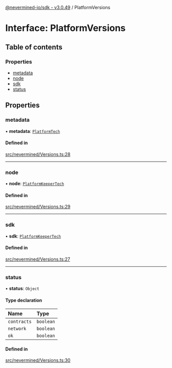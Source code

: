 [@nevermined-io/sdk - v3.0.49](../code-reference.md) / PlatformVersions

# Interface: PlatformVersions

## Table of contents

### Properties

- [metadata](PlatformVersions.md#metadata)
- [node](PlatformVersions.md#node)
- [sdk](PlatformVersions.md#sdk)
- [status](PlatformVersions.md#status)

## Properties

### metadata

• **metadata**: [`PlatformTech`](PlatformTech.md)

#### Defined in

[src/nevermined/Versions.ts:28](https://github.com/nevermined-io/sdk-js/blob/8180ee1d53a2c732dcde9fa47eb88586f44827dd/src/nevermined/Versions.ts#L28)

---

### node

• **node**: [`PlatformKeeperTech`](PlatformKeeperTech.md)

#### Defined in

[src/nevermined/Versions.ts:29](https://github.com/nevermined-io/sdk-js/blob/8180ee1d53a2c732dcde9fa47eb88586f44827dd/src/nevermined/Versions.ts#L29)

---

### sdk

• **sdk**: [`PlatformKeeperTech`](PlatformKeeperTech.md)

#### Defined in

[src/nevermined/Versions.ts:27](https://github.com/nevermined-io/sdk-js/blob/8180ee1d53a2c732dcde9fa47eb88586f44827dd/src/nevermined/Versions.ts#L27)

---

### status

• **status**: `Object`

#### Type declaration

| Name        | Type      |
| :---------- | :-------- |
| `contracts` | `boolean` |
| `network`   | `boolean` |
| `ok`        | `boolean` |

#### Defined in

[src/nevermined/Versions.ts:30](https://github.com/nevermined-io/sdk-js/blob/8180ee1d53a2c732dcde9fa47eb88586f44827dd/src/nevermined/Versions.ts#L30)
